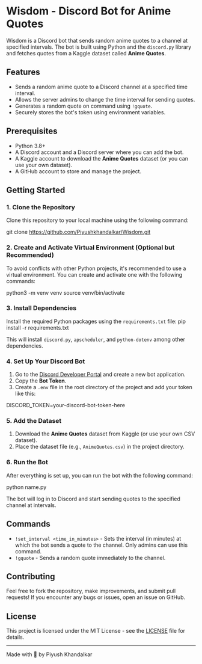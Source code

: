 # Wisdom - Discord Bot for Anime Quotes

Wisdom is a Discord bot that sends random anime quotes to a channel at specified intervals. The bot is built using Python and the `discord.py` library and fetches quotes from a Kaggle dataset called **Anime Quotes**.

## Features

- Sends a random anime quote to a Discord channel at a specified time interval.
- Allows the server admins to change the time interval for sending quotes.
- Generates a random quote on command using `!gquote`.
- Securely stores the bot's token using environment variables.

## Prerequisites

- Python 3.8+
- A Discord account and a Discord server where you can add the bot.
- A Kaggle account to download the **Anime Quotes** dataset (or you can use your own dataset).
- A GitHub account to store and manage the project.

## Getting Started

### 1. Clone the Repository

Clone this repository to your local machine using the following command:

git clone https://github.com/Piyushkhandalkar/Wisdom.git

### 2. Create and Activate Virtual Environment (Optional but Recommended)

To avoid conflicts with other Python projects, it's recommended to use a virtual environment. You can create and activate one with the following commands:

python3 -m venv venv source venv/bin/activate

### 3. Install Dependencies

Install the required Python packages using the `requirements.txt` file:
pip install -r requirements.txt

This will install `discord.py`, `apscheduler`, and `python-dotenv` among other dependencies.

### 4. Set Up Your Discord Bot

1. Go to the [Discord Developer Portal](https://discord.com/developers/applications) and create a new bot application.
2. Copy the **Bot Token**.
3. Create a `.env` file in the root directory of the project and add your token like this:

DISCORD_TOKEN=your-discord-bot-token-here


### 5. Add the Dataset

1. Download the **Anime Quotes** dataset from Kaggle (or use your own CSV dataset).
2. Place the dataset file (e.g., `AnimeQuotes.csv`) in the project directory.

### 6. Run the Bot

After everything is set up, you can run the bot with the following command:

python name.py


The bot will log in to Discord and start sending quotes to the specified channel at intervals.

## Commands

- `!set_interval <time_in_minutes>` - Sets the interval (in minutes) at which the bot sends a quote to the channel. Only admins can use this command.
- `!gquote` - Sends a random quote immediately to the channel.

## Contributing

Feel free to fork the repository, make improvements, and submit pull requests! If you encounter any bugs or issues, open an issue on GitHub.

## License

This project is licensed under the MIT License - see the [LICENSE](LICENSE) file for details.

---

Made with 💙 by Piyush Khandalkar
